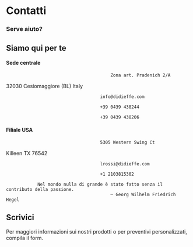 # Contatti

### Serve aiuto?

## Siamo qui per te

#### Sede centrale

											Zona art. Pradenich 2/A
32030 Cesiomaggiore (BL)
Italy

										info@didieffe.com

										+39 ‭0439 438244‬

										+39 ‭0439 438206

#### Filiale USA

										5305 Western Swing Ct
Killeen
TX 76542

										lrossi@didieffe.com

										+1 2103815302

				Nel mondo nulla di grande è stato fatto senza il contributo della passione.			
											– Georg Wilhelm Friedrich Hegel

## Scrivici

Per maggiori informazioni sui nostri prodotti o per preventivi personalizzati, compila il form.